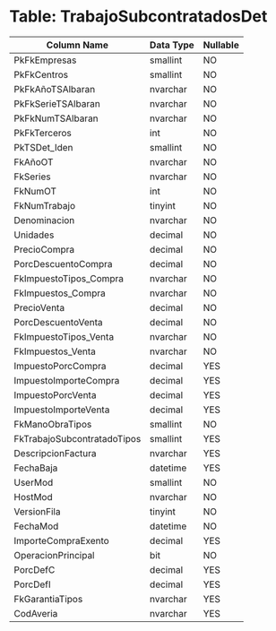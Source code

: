 # Table: TrabajoSubcontratadosDet

| Column Name | Data Type | Nullable |
|-------------|-----------|----------|
| PkFkEmpresas | smallint | NO |
| PkFkCentros | smallint | NO |
| PkFkAñoTSAlbaran | nvarchar | NO |
| PkFkSerieTSAlbaran | nvarchar | NO |
| PkFkNumTSAlbaran | nvarchar | NO |
| PkFkTerceros | int | NO |
| PkTSDet_Iden | smallint | NO |
| FkAñoOT | nvarchar | NO |
| FkSeries | nvarchar | NO |
| FkNumOT | int | NO |
| FkNumTrabajo | tinyint | NO |
| Denominacion | nvarchar | NO |
| Unidades | decimal | NO |
| PrecioCompra | decimal | NO |
| PorcDescuentoCompra | decimal | NO |
| FkImpuestoTipos_Compra | nvarchar | NO |
| FkImpuestos_Compra | nvarchar | NO |
| PrecioVenta | decimal | NO |
| PorcDescuentoVenta | decimal | NO |
| FkImpuestoTipos_Venta | nvarchar | NO |
| FkImpuestos_Venta | nvarchar | NO |
| ImpuestoPorcCompra | decimal | YES |
| ImpuestoImporteCompra | decimal | YES |
| ImpuestoPorcVenta | decimal | YES |
| ImpuestoImporteVenta | decimal | YES |
| FkManoObraTipos | smallint | NO |
| FkTrabajoSubcontratadoTipos | smallint | YES |
| DescripcionFactura | nvarchar | YES |
| FechaBaja | datetime | YES |
| UserMod | smallint | NO |
| HostMod | nvarchar | NO |
| VersionFila | tinyint | NO |
| FechaMod | datetime | NO |
| ImporteCompraExento | decimal | YES |
| OperacionPrincipal | bit | NO |
| PorcDefC | decimal | YES |
| PorcDefI | decimal | YES |
| FkGarantiaTipos | nvarchar | YES |
| CodAveria | nvarchar | YES |
